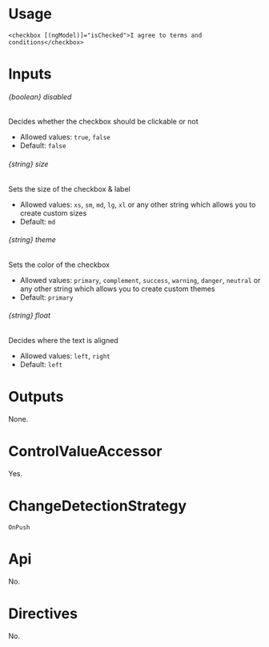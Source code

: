 # Usage

`<checkbox [(ngModel)]="isChecked">I agree to terms and conditions</checkbox>`

# Inputs

###### {boolean} disabled
Decides whether the checkbox should be clickable or not

- Allowed values: `true`, `false`
- Default: `false`

###### {string} size
Sets the size of the checkbox & label

- Allowed values: `xs`, `sm`, `md`, `lg`, `xl` or any other string which allows you to create custom sizes
- Default: `md`

###### {string} theme
Sets the color of the checkbox

- Allowed values: `primary`, `complement`, `success`, `warning`, `danger`, `neutral` or any other string which allows you to create custom themes
- Default: `primary`

###### {string} float
Decides where the text is aligned

- Allowed values: `left`, `right`
- Default: `left`

# Outputs

None.

# ControlValueAccessor

Yes.

# ChangeDetectionStrategy

`OnPush`

# Api

No.

# Directives

No.
